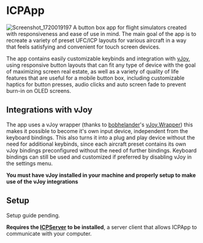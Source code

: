 # ICPApp

![Screenshot_1720019197](https://github.com/shanjii/ICPApp/assets/48361829/a1f5ce82-48e6-4978-a912-f7f31bd8716c)
A button box app for flight simulators created with responsiveness and ease of use in mind.
The main goal of the app is to recreate a variety of preset UFC/ICP layouts for various aircraft in a way that feels satisfying and convenient for touch screen devices.

The app contains easily customizable keybinds and integration with [vJoy](https://github.com/shauleiz/vJoy), using responsive button layouts that can fit any type of device with the goal of maximizing screen real estate, as well as a variety of quality of life features that are useful for a mobile button box, including customizable haptics for button presses, audio clicks and auto screen fade to prevent burn-in on OLED screens.

## Integrations with vJoy

The app uses a vJoy wrapper (thanks to [bobhelander](https://github.com/bobhelander)'s [vJoy.Wrapper](https://github.com/bobhelander/vJoy.Wrapper)) this makes it possible to become it's own input device, independent from the keyboard bindings. This also turns it into a plug and play device without the need for additional keybinds, since each aircraft preset contains its own vJoy bindings preconfigured without the need of further bindings.
Keyboard bindings can still be used and customized if preferred by disabling vJoy in the settings menu.

**You must have vJoy installed in your machine and properly setup to make use of the vJoy integrations**

## Setup

Setup guide pending.

**Requires the [ICPServer](https://github.com/shanjii/ICPServer) to be installed**, a server client that allows ICPApp to communicate with your computer.



